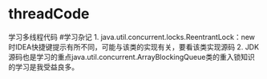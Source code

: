 # threadCode
学习多线程代码
#学习杂记
    1. java.util.concurrent.locks.ReentrantLock：new时IDEA快捷键提示有所不同，可能与该类的实现有关，要看该类实现源码
    2. JDK源码也是学习的重点java.util.concurrent.ArrayBlockingQueue类的重入锁知识的学习是我受益良多。
